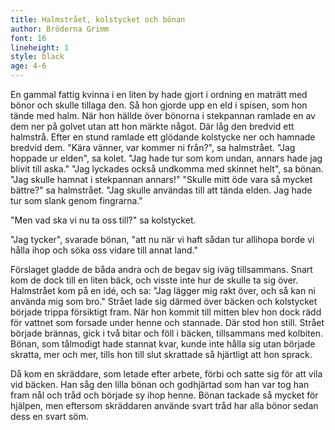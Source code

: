 ```yaml
---
title: Halmstrået, kolstycket och bönan
author: Bröderna Grimm
font: 16
lineheight: 1
style: black
age: 4-6
---
```


En gammal fattig kvinna i en liten by hade gjort i ordning en maträtt med bönor och skulle tillaga den. Så hon gjorde upp en eld i spisen, som hon tände med halm. När hon hällde över bönorna i stekpannan ramlade en av dem ner på golvet utan att hon märkte något. Där låg den bredvid ett halmstrå. Efter en stund ramlade ett glödande kolstycke ner och hamnade bredvid dem.
"Kära vänner, var kommer ni från?", sa halmstrået.
"Jag hoppade ur elden", sa kolet. "Jag hade tur som kom undan, annars hade jag blivit till aska."
"Jag lyckades också undkomma med skinnet helt", sa bönan. "Jag skulle hamnat i stekpannan annars!"
"Skulle mitt öde vara så mycket bättre?" sa halmstrået. "Jag skulle användas till att tända elden. Jag hade tur som slank genom fingrarna."

"Men vad ska vi nu ta oss till?" sa kolstycket.

"Jag tycker", svarade bönan, "att nu när vi haft sådan tur allihopa borde vi hålla ihop och söka oss vidare till annat land."

Förslaget gladde de båda andra och de begav sig iväg tillsammans. Snart kom de dock till en liten bäck, och visste inte hur de skulle ta sig över. Halmstrået kom på en idé, och sa: "Jag lägger mig rakt över, och så kan ni använda mig som bro."
Strået lade sig därmed över bäcken och kolstycket började trippa försiktigt fram. När hon kommit till mitten blev hon dock rädd för vattnet som forsade under henne och stannade. Där stod hon still. Strået började brännas, gick i två bitar och föll i bäcken, tillsammans med kolbiten.
Bönan, som tålmodigt hade stannat kvar, kunde inte hålla sig utan började skratta, mer och mer, tills hon till slut skrattade så hjärtligt att hon sprack.

Då kom en skräddare, som letade efter arbete, förbi och satte sig för att vila vid bäcken. Han såg den lilla bönan och godhjärtad som han var tog han fram nål och tråd och började sy ihop henne. Bönan tackade så mycket för hjälpen, men eftersom skräddaren använde svart tråd har alla bönor sedan dess en svart söm.

